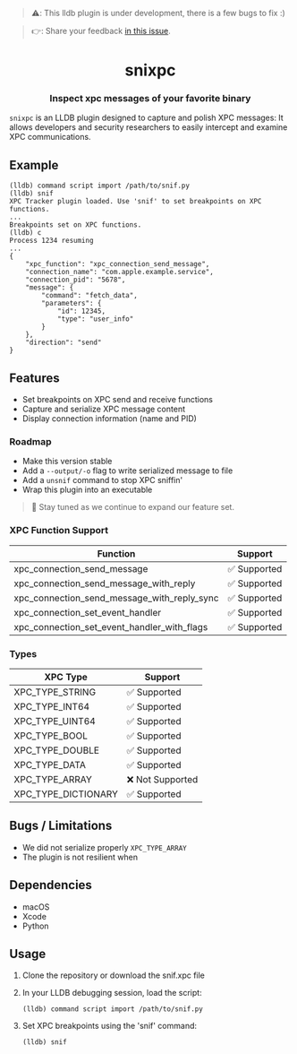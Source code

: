 > ⚠️: This lldb plugin is under development, there is a few bugs to fix :)

> 👉: Share your feedback [in this issue](https://github.com/tony-go/snixpc/issues/2).

<h1 align="center">snixpc</h1>
<h3 align="center">Inspect xpc messages of your favorite binary</h3>

`snixpc` is an LLDB plugin designed to capture and polish XPC messages: It allows developers 
and security researchers to easily intercept and examine XPC communications.

## Example

```text
(lldb) command script import /path/to/snif.py
(lldb) snif
XPC Tracker plugin loaded. Use 'snif' to set breakpoints on XPC functions.
...
Breakpoints set on XPC functions.
(lldb) c
Process 1234 resuming
...
{
    "xpc_function": "xpc_connection_send_message",
    "connection_name": "com.apple.example.service",
    "connection_pid": "5678",
    "message": {
        "command": "fetch_data",
        "parameters": {
            "id": 12345,
            "type": "user_info"
        }
    },
    "direction": "send"
}
```

## Features

- Set breakpoints on XPC send and receive functions
- Capture and serialize XPC message content
- Display connection information (name and PID)

### Roadmap

- Make this version stable
- Add a `--output/-o` flag to write serialized message to file
- Add a `unsnif` command to stop XPC sniffin'
- Wrap this plugin into an executable

> 🤙 Stay tuned as we continue to expand our feature set.

### XPC Function Support

| Function                                    | Support    |
|---------------------------------------------|------------|
| xpc_connection_send_message                 | ✅ Supported |
| xpc_connection_send_message_with_reply      | ✅ Supported |
| xpc_connection_send_message_with_reply_sync | ✅ Supported |
| xpc_connection_set_event_handler            | ✅ Supported |
| xpc_connection_set_event_handler_with_flags | ✅ Supported |

### Types

| XPC Type            | Support          |
|---------------------|------------------|
| XPC_TYPE_STRING     | ✅ Supported     |
| XPC_TYPE_INT64      | ✅ Supported     |
| XPC_TYPE_UINT64     | ✅ Supported     |
| XPC_TYPE_BOOL       | ✅ Supported     |
| XPC_TYPE_DOUBLE     | ✅ Supported     |
| XPC_TYPE_DATA       | ✅ Supported     |
| XPC_TYPE_ARRAY      | ❌ Not Supported |
| XPC_TYPE_DICTIONARY | ✅ Supported     |


## Bugs / Limitations

- We did not serialize properly `XPC_TYPE_ARRAY`
- The plugin is not resilient when 

## Dependencies

- macOS
- Xcode
- Python

## Usage


1. Clone the repository or download the snif.xpc file

2. In your LLDB debugging session, load the script:
   ```shell
   (lldb) command script import /path/to/snif.py
   ```

3. Set XPC breakpoints using the 'snif' command:
   ```shell
   (lldb) snif
   ```
